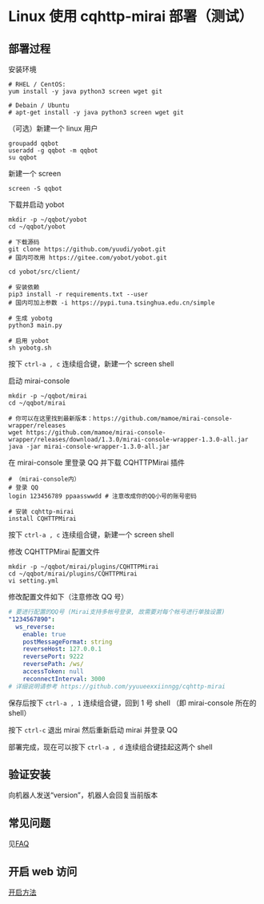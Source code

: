 # Linux 使用 cqhttp-mirai 部署（测试）

## 部署过程

安装环境

```shell
# RHEL / CentOS:
yum install -y java python3 screen wget git

# Debain / Ubuntu
# apt-get install -y java python3 screen wget git
```

（可选）新建一个 linux 用户

```shell
groupadd qqbot
useradd -g qqbot -m qqbot
su qqbot
```

新建一个 screen

```shell
screen -S qqbot
```

下载并启动 yobot

```shell
mkdir -p ~/qqbot/yobot
cd ~/qqbot/yobot

# 下载源码
git clone https://github.com/yuudi/yobot.git
# 国内可改用 https://gitee.com/yobot/yobot.git

cd yobot/src/client/

# 安装依赖
pip3 install -r requirements.txt --user
# 国内可加上参数 -i https://pypi.tuna.tsinghua.edu.cn/simple

# 生成 yobotg
python3 main.py

# 启用 yobot
sh yobotg.sh
```

按下 `ctrl-a , c` 连续组合键，新建一个 screen shell

启动 mirai-console

```shell
mkdir -p ~/qqbot/mirai
cd ~/qqbot/mirai

# 你可以在这里找到最新版本：https://github.com/mamoe/mirai-console-wrapper/releases
wget https://github.com/mamoe/mirai-console-wrapper/releases/download/1.3.0/mirai-console-wrapper-1.3.0-all.jar
java -jar mirai-console-wrapper-1.3.0-all.jar
```

在 mirai-console 里登录 QQ 并下载 CQHTTPMirai 插件

```shell
# （mirai-console内）
# 登录 QQ
login 123456789 ppaasswwdd # 注意改成你的QQ小号的账号密码

# 安装 cqhttp-mirai
install CQHTTPMirai
```

按下 `ctrl-a , c` 连续组合键，新建一个 screen shell

修改 CQHTTPMirai 配置文件

```shell
mkdir -p ~/qqbot/mirai/plugins/CQHTTPMirai
cd ~/qqbot/mirai/plugins/CQHTTPMirai
vi setting.yml
```

修改配置文件如下（注意修改 QQ 号）

```yaml
# 要进行配置的QQ号 (Mirai支持多帐号登录, 故需要对每个帐号进行单独设置)
"1234567890":
  ws_reverse:
    enable: true
    postMessageFormat: string
    reverseHost: 127.0.0.1
    reversePort: 9222
    reversePath: /ws/
    accessToken: null
    reconnectInterval: 3000
# 详细说明请参考 https://github.com/yyuueexxiinngg/cqhttp-mirai
```

保存后按下 `ctrl-a , 1` 连续组合键，回到 1 号 shell （即 mirai-console 所在的 shell）

按下 `ctrl-c` 退出 mirai 然后重新启动 mirai 并登录 QQ

<!--
重新加载插件

```shell
# （mirai-console内）
reload
```
-->

部署完成，现在可以按下 `ctrl-a , d` 连续组合键挂起这两个 shell

## 验证安装

向机器人发送“version”，机器人会回复当前版本

## 常见问题

见[FAQ](../usage/faq.md)

## 开启 web 访问

[开启方法](../usage/web-mode.md)
